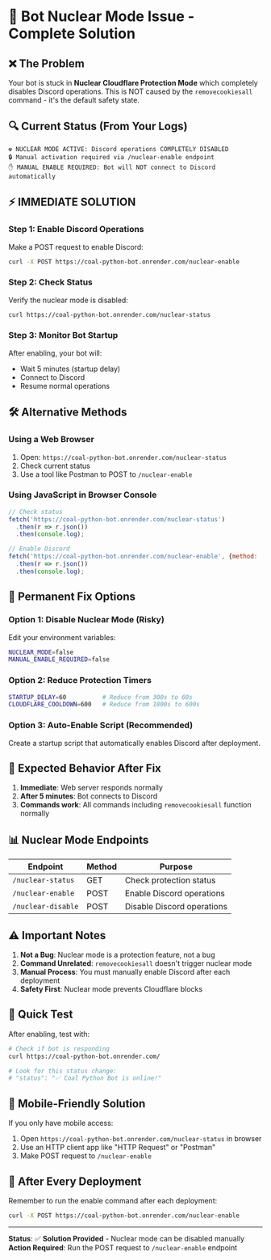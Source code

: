# 🚨 Bot Nuclear Mode Issue - Complete Solution

## ❌ **The Problem**
Your bot is stuck in **Nuclear Cloudflare Protection Mode** which completely disables Discord operations. This is NOT caused by the `removecookiesall` command - it's the default safety state.

## 🔍 **Current Status (From Your Logs)**
```
☢️ NUCLEAR MODE ACTIVE: Discord operations COMPLETELY DISABLED
🔒 Manual activation required via /nuclear-enable endpoint
✋ MANUAL ENABLE REQUIRED: Bot will NOT connect to Discord automatically
```

## ⚡ **IMMEDIATE SOLUTION**

### **Step 1: Enable Discord Operations**
Make a POST request to enable Discord:
```bash
curl -X POST https://coal-python-bot.onrender.com/nuclear-enable
```

### **Step 2: Check Status**
Verify the nuclear mode is disabled:
```bash
curl https://coal-python-bot.onrender.com/nuclear-status
```

### **Step 3: Monitor Bot Startup**
After enabling, your bot will:
- Wait 5 minutes (startup delay)
- Connect to Discord
- Resume normal operations

## 🛠️ **Alternative Methods**

### **Using a Web Browser**
1. Open: `https://coal-python-bot.onrender.com/nuclear-status`
2. Check current status
3. Use a tool like Postman to POST to `/nuclear-enable`

### **Using JavaScript in Browser Console**
```javascript
// Check status
fetch('https://coal-python-bot.onrender.com/nuclear-status')
  .then(r => r.json())
  .then(console.log);

// Enable Discord
fetch('https://coal-python-bot.onrender.com/nuclear-enable', {method: 'POST'})
  .then(r => r.json())
  .then(console.log);
```

## 🔧 **Permanent Fix Options**

### **Option 1: Disable Nuclear Mode (Risky)**
Edit your environment variables:
```bash
NUCLEAR_MODE=false
MANUAL_ENABLE_REQUIRED=false
```

### **Option 2: Reduce Protection Timers**
```bash
STARTUP_DELAY=60          # Reduce from 300s to 60s
CLOUDFLARE_COOLDOWN=600   # Reduce from 1800s to 600s
```

### **Option 3: Auto-Enable Script (Recommended)**
Create a startup script that automatically enables Discord after deployment.

## 🚀 **Expected Behavior After Fix**

1. **Immediate**: Web server responds normally
2. **After 5 minutes**: Bot connects to Discord
3. **Commands work**: All commands including `removecookiesall` function normally

## 📊 **Nuclear Mode Endpoints**

| Endpoint | Method | Purpose |
|----------|---------|---------|
| `/nuclear-status` | GET | Check protection status |
| `/nuclear-enable` | POST | Enable Discord operations |
| `/nuclear-disable` | POST | Disable Discord operations |

## ⚠️ **Important Notes**

1. **Not a Bug**: Nuclear mode is a protection feature, not a bug
2. **Command Unrelated**: `removecookiesall` doesn't trigger nuclear mode
3. **Manual Process**: You must manually enable Discord after each deployment
4. **Safety First**: Nuclear mode prevents Cloudflare blocks

## 🎯 **Quick Test**
After enabling, test with:
```bash
# Check if bot is responding
curl https://coal-python-bot.onrender.com/

# Look for this status change:
# "status": "✅ Coal Python Bot is online!"
```

## 📱 **Mobile-Friendly Solution**
If you only have mobile access:
1. Open `https://coal-python-bot.onrender.com/nuclear-status` in browser
2. Use an HTTP client app like "HTTP Request" or "Postman"
3. Make POST request to `/nuclear-enable`

## 🔄 **After Every Deployment**
Remember to run the enable command after each deployment:
```bash
curl -X POST https://coal-python-bot.onrender.com/nuclear-enable
```

---

**Status**: ✅ **Solution Provided** - Nuclear mode can be disabled manually
**Action Required**: Run the POST request to `/nuclear-enable` endpoint
